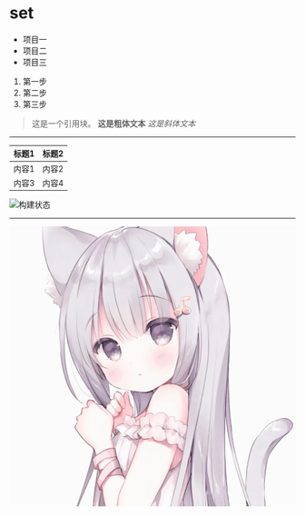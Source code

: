 # set
- 项目一
- 项目二
- 项目三

1. 第一步
2. 第二步
3. 第三步
> 这是一个引用块。
**这是粗体文本**
*这是斜体文本*
---
| 标题1   | 标题2   |
| ------- | ------- |
| 内容1   | 内容2   |
| 内容3   | 内容4   |
![构建状态](徽章链接)

---
![](/img/IMG0107.png "annotation")
